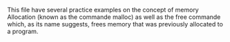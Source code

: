 This file have several practice examples on the concept of memory Allocation (known as the commande malloc) as well as the free commande which, as its name suggests, frees memory that was previously allocated to a program.